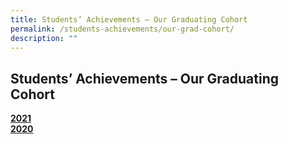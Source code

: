 ```yaml
---
title: Students’ Achievements – Our Graduating Cohort
permalink: /students-achievements/our-grad-cohort/
description: ""
---
```

## Students’ Achievements – Our Graduating Cohort

**[2021](/students-achievements/2021/2021/)**  <br>
**[2020](/students-achievements/2020/2020/)**